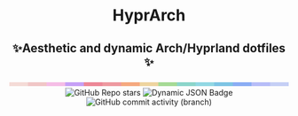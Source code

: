 <h1 align="center">HyprArch</h1>
<h2 align="center">✨Aesthetic and dynamic Arch/Hyprland dotfiles ✨ </h2>
<img src="./img/color_bar.png">

<div align="center">

<img alt="GitHub Repo stars" src="https://img.shields.io/github/stars/mag4no10/HyprArch?style=flat-square&logo=github&labelColor=%23cc7177&color=%2389023e">

<img alt="Dynamic JSON Badge" src="https://img.shields.io/badge/dynamic/json?url=https%3A%2F%2Fraw.githubusercontent.com%2Fmag4no10%2FHyprArch%2Fmain%2Fassets%2Fkernel.json&query=%24.kernel&label=Arch%20kernel&labelColor=%09%2388d497&color=%09%231a936f">


<img alt="GitHub commit activity (branch)" src="https://img.shields.io/github/commit-activity/t/mag4no10/HyprArch/main?style=flat-square&labelColor=%234c96ce&color=%231e73be">

</div>